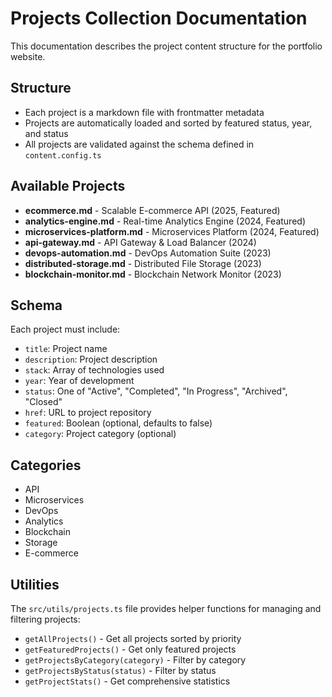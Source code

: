 # Projects Collection Documentation

This documentation describes the project content structure for the portfolio website.

## Structure

- Each project is a markdown file with frontmatter metadata
- Projects are automatically loaded and sorted by featured status, year, and status
- All projects are validated against the schema defined in `content.config.ts`

## Available Projects

- **ecommerce.md** - Scalable E-commerce API (2025, Featured)
- **analytics-engine.md** - Real-time Analytics Engine (2024, Featured)
- **microservices-platform.md** - Microservices Platform (2024, Featured)
- **api-gateway.md** - API Gateway & Load Balancer (2024)
- **devops-automation.md** - DevOps Automation Suite (2023)
- **distributed-storage.md** - Distributed File Storage (2023)
- **blockchain-monitor.md** - Blockchain Network Monitor (2023)

## Schema

Each project must include:

- `title`: Project name
- `description`: Project description
- `stack`: Array of technologies used
- `year`: Year of development
- `status`: One of "Active", "Completed", "In Progress", "Archived", "Closed"
- `href`: URL to project repository
- `featured`: Boolean (optional, defaults to false)
- `category`: Project category (optional)

## Categories

- API
- Microservices
- DevOps
- Analytics
- Blockchain
- Storage
- E-commerce

## Utilities

The `src/utils/projects.ts` file provides helper functions for managing and filtering projects:

- `getAllProjects()` - Get all projects sorted by priority
- `getFeaturedProjects()` - Get only featured projects
- `getProjectsByCategory(category)` - Filter by category
- `getProjectsByStatus(status)` - Filter by status
- `getProjectStats()` - Get comprehensive statistics
